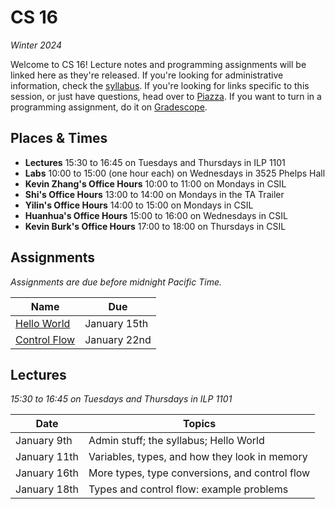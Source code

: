# CS 16
_Winter 2024_

Welcome to CS 16!  Lecture notes and programming assignments will be linked here
as they're released. If you're looking for administrative information, check the
[syllabus](Syllabus.md).  If you're looking for links specific to  this session,
or just have questions, head over to [Piazza][piazza].  If you want to turn in a
programming assignment, do it on [Gradescope][gradescope].


## Places & Times

- **Lectures** 15:30 to 16:45 on Tuesdays and Thursdays in ILP 1101
- **Labs** 10:00 to 15:00 (one hour each) on Wednesdays in 3525 Phelps Hall
- **Kevin Zhang's Office Hours** 10:00 to 11:00 on Mondays in CSIL
- **Shi's Office Hours** 13:00 to 14:00 on Mondays in the TA Trailer
- **Yilin's Office Hours** 14:00 to 15:00 on Mondays in CSIL
- **Huanhua's Office Hours** 15:00 to 16:00 on Wednesdays in CSIL
- **Kevin Burk's Office Hours** 17:00 to 18:00 on Thursdays in CSIL


## Assignments

_Assignments are due before midnight Pacific Time._

| Name                                   | Due
|----------------------------------------|-----
| [Hello World](labs/Hello%20World.md)   | January 15th
| [Control Flow](labs/Control%20Flow.md) | January 22nd


## Lectures

_15:30 to 16:45 on Tuesdays and Thursdays in ILP 1101_

| Date           | Topics
|----------------|--------
| January    9th | Admin stuff; the syllabus; Hello World
| January   11th | Variables, types, and how they look in memory
| January   16th | More types, type conversions, and control flow
| January   18th | Types and control flow: example problems


[piazza]:     https://piazza.com/ucsb/winter2024/cs16
[gradescope]: https://www.gradescope.com/courses/699760
